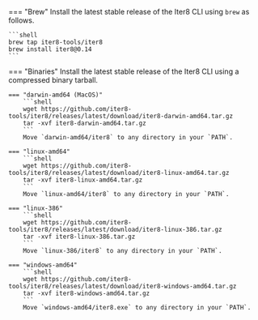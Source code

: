 === "Brew"
    Install the latest stable release of the Iter8 CLI using `brew` as follows.

    ```shell
    brew tap iter8-tools/iter8
    brew install iter8@0.14
    ```
    
=== "Binaries"
    Install the latest stable release of the Iter8 CLI using a compressed binary tarball.

    === "darwin-amd64 (MacOS)"
        ```shell
        wget https://github.com/iter8-tools/iter8/releases/latest/download/iter8-darwin-amd64.tar.gz
        tar -xvf iter8-darwin-amd64.tar.gz
        ```
        Move `darwin-amd64/iter8` to any directory in your `PATH`.

    === "linux-amd64"
        ```shell
        wget https://github.com/iter8-tools/iter8/releases/latest/download/iter8-linux-amd64.tar.gz
        tar -xvf iter8-linux-amd64.tar.gz
        ```
        Move `linux-amd64/iter8` to any directory in your `PATH`.

    === "linux-386"
        ```shell
        wget https://github.com/iter8-tools/iter8/releases/latest/download/iter8-linux-386.tar.gz
        tar -xvf iter8-linux-386.tar.gz
        ```
        Move `linux-386/iter8` to any directory in your `PATH`.

    === "windows-amd64"
        ```shell
        wget https://github.com/iter8-tools/iter8/releases/latest/download/iter8-windows-amd64.tar.gz
        tar -xvf iter8-windows-amd64.tar.gz
        ```
        Move `windows-amd64/iter8.exe` to any directory in your `PATH`.
